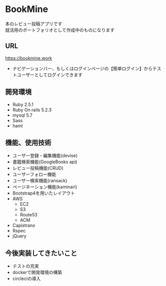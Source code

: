 # BookMine
本のレビュー投稿アプリです<br>
就活用のポートフォリオとして作成中のものになります

## URL
https://bookmine.work

* ナビゲーションバー、もしくはログインページの【簡単ログイン】からテストユーザーとしてログインできます

## 開発環境
* Ruby 2.5.1
* Ruby On rails 5.2.3
* mysql 5.7
* Sass
* haml

## 機能、使用技術
* ユーザー登録・編集機能(devise)
* 書籍検索機能(GoogleBooks api)
* レビュー投稿機能(CRUD)
* ユーザーフォロー機能
* ユーザー検索機能(ransack)
* ページネーション機能(kaminari)
* Bootstrap4を用いたレイアウト
* AWS
  * EC2
  * S3
  * Route53
  * ACM
* Capistrano
* Rspec
* jQuery

## 今後実装してきたいこと
* テストの充実
* dockerで開発環境の構築
* circleciの導入
